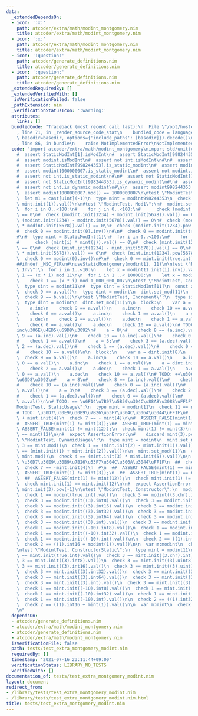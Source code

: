```yaml
---
data:
  _extendedDependsOn:
  - icon: ':x:'
    path: atcoder/extra/math/modint_montgomery.nim
    title: atcoder/extra/math/modint_montgomery.nim
  - icon: ':x:'
    path: atcoder/extra/math/modint_montgomery.nim
    title: atcoder/extra/math/modint_montgomery.nim
  - icon: ':question:'
    path: atcoder/generate_definitions.nim
    title: atcoder/generate_definitions.nim
  - icon: ':question:'
    path: atcoder/generate_definitions.nim
    title: atcoder/generate_definitions.nim
  _extendedRequiredBy: []
  _extendedVerifiedWith: []
  _isVerificationFailed: false
  _pathExtension: nim
  _verificationStatusIcon: ':warning:'
  attributes:
    links: []
  bundledCode: "Traceback (most recent call last):\n  File \"/opt/hostedtoolcache/Python/3.9.6/x64/lib/python3.9/site-packages/onlinejudge_verify/documentation/build.py\"\
    , line 71, in _render_source_code_stat\n    bundled_code = language.bundle(stat.path,\
    \ basedir=basedir, options={'include_paths': [basedir]}).decode()\n  File \"/opt/hostedtoolcache/Python/3.9.6/x64/lib/python3.9/site-packages/onlinejudge_verify/languages/nim.py\"\
    , line 86, in bundle\n    raise NotImplementedError\nNotImplementedError\n"
  code: "import atcoder/extra/math/modint_montgomery\nimport std/unittest\n\nstatic:\n\
    #  assert StaticModInt[1].isModInt\n#  assert StaticModInt[998244353].isModInt\n\
    #  assert modint.isModInt\n#  assert not int.isModInt\n#\n#  assert StaticModInt[1].is_static_modint\n\
    #  assert StaticModInt[998244353].is_static_modint\n#  assert modint998244353.is_static_modint\n\
    #  assert modint1000000007.is_static_modint\n#  assert not modint.is_static_modint\n\
    #  assert not int.is_static_modint\n#\n#  assert not StaticModInt[1].is_dynamic_modint\n\
    #  assert not StaticModInt[998244353].is_dynamic_modint\n#\n#  assert modint.is_dynamic_modint\n\
    #  assert not int.is_dynamic_modint\n#\n\n  assert modint998244353.mod() == 998244353\n\
    \  assert modint1000000007.mod() == 1000000007\n\ntest \"ModintTest, ULL\":\n\
    \  let m1 = cast[uint](-1)\n  type mint = modint998244353\n  check 0 != (m1 +\
    \ mint.init(1)).val()\n\n#test \"ModintTest, Mod1\":\n#  modint.set_mod(1)\n#\
    \  for i in 0..<100:\n#    for j in 0..<100:\n#      check (modint.init(i) * modint.init(j)).val()\
    \ == 0\n#  check (modint.init(1234) + modint.init(5678)).val() == 0\n#  check\
    \ (modint.init(1234) - modint.init(5678)).val() == 0\n#  check (modint.init(1234)\
    \ * modint.init(5678)).val() == 0\n#  check (modint.init(1234).pow(5678)) == 0\n\
    #  check 0 == modint.init(0).inv()\n#\n#  check 0 == modint.init(true.int).val()\n\
    #\n#  type mint = StaticModInt[1]\n#  for i in 0..<100:\n#    for j in 0..<100:\n\
    #      check (mint(i) * mint(j)).val() == 0\n#  check (mint.init(1234) + mint.init(5678)).val()\
    \ == 0\n#  check (mint.init(1234) - mint.init(5678)).val() == 0\n#  check (mint.init(1234)\
    \ * mint.init(5678)).val() == 0\n#  check (mint.init(1234).pow(5678)) == 0\n#\
    \  check 0 == modint(0).inv()\n#\n#  check 0 == mint.init(true.int).val()\n\n\
    ##ifndef _MSC_VER\n#\nuseStaticMontgomery(modint11, 11)\n\ntest \"ModintTest,\
    \ Inv\":\n  for i in 1..<10:\n    let x = modint11.init(i).inv().val()\n    check\
    \ 1 == (x * i) mod 11\n\n  for i in 1 ..< 100000:\n    let x = modint1000000007.init(i).inv().val()\n\
    \    check 1 == (x * i) mod 1_000_000_007\n\ntest \"ModintTest, ConstUsage\":\n\
    \  type sint = modint11\n#  type sint = StaticModInt[11]\n  const a = sint.init(9)\n\
    \  check 9 == a.val()\n  type dint = modint\n  dint.set_mod(11)\n  let b = dint.init(9)\n\
    \  check 9 == b.val()\n\ntest \"ModintTest, Increment\":\n  type sint = modint11\n\
    \  type dint = modint\n  dint.set_mod(11)\n\n  block:\n    var a = sint.init(8)\n\
    \    a.inc\n    check 9 == a.val()\n    a.inc\n    check 10 == a.val()\n    a.inc\n\
    \    check 0 == a.val()\n    a.inc\n    check 1 == a.val()\n    a = sint.init(3)\n\
    \    a.dec\n    check 2 == a.val()\n    a.dec\n    check 1 == a.val()\n    a.dec\n\
    \    check 0 == a.val()\n    a.dec\n    check 10 == a.val()\n# TODO: ++\u3068\
    inc\u306E\u4ED5\u69D8\u3092\n#    a = 8\n#    check 8 == (a.inc).val()\n#    check\
    \ 9 == (a.inc).val()\n#    check 10 == (a.inc).val()\n#    check 0 == (a.inc).val()\n\
    #    check 1 == a.val()\n#    a = 3;\n#    check 3 == (a.dec).val()\n#    check\
    \ 2 == (a.dec).val()\n#    check 1 == (a.dec).val()\n#    check 0 == (a.dec).val()\n\
    #    check 10 == a.val()\n\n  block:\n    var a = dint.init(8)\n    a.inc\n  \
    \  check 9 == a.val()\n    a.inc\n    check 10 == a.val()\n    a.inc\n    check\
    \ 0 == a.val()\n    a.inc\n    check 1 == a.val()\n    a = dint.init(3)\n    a.dec\n\
    \    check 2 == a.val()\n    a.dec\n    check 1 == a.val()\n    a.dec\n    check\
    \ 0 == a.val()\n    a.dec\n    check 10 == a.val()\n# TODO: ++\u3068inc\u306E\u4ED5\
    \u69D8\u3092\n#    a = 8\n#    check 8 == (a.inc).val()\n#    check 9 == (a.inc).val()\n\
    #    check 10 == (a.inc).val()\n#    check 0 == (a.inc).val()\n#    check 1 ==\
    \ a.val()\n#    a = 3\n#    check 3 == (a.dec).val()\n#    check 2 == (a.dec).val()\n\
    #    check 1 == (a.dec).val()\n#    check 0 == (a.dec).val()\n#    check 10 ==\
    \ a.val()\n\n# TODO: == \u6F14\u7B97\u5B50\u304C\u88AB\u308B\uFF1F\n\n\ntest \"\
    ModintTest, StaticUsage\":\n  type mint = modint11\n  check 11 == mint.mod()\n\
    # TODO: \u30D7\u30E9\u30B9\u7B26\u53F7\u304C\u306A\u3044\uFF1F\n#  check 4 ==\
    \ + mint.init(4)\n  check 7 == - mint(4)\n\n#  ASSERT_FALSE(mint(1) == mint(3));\n\
    #  ASSERT_TRUE(mint(1) != mint(3));\n#  ASSERT_TRUE(mint(1) == mint(12));\n# \
    \ ASSERT_FALSE(mint(1) != mint(12));\n  check mint(1) != mint(3)\n  check mint(1)\
    \ == mint(12)\n\n#  expect AssertionError:\n#    discard mint(3).pow(-1)\n\ntest\
    \ \"ModintTest, DynamicUsage\":\n  type mint = modint\n  mint.set_mod(3)\n  check\
    \ 3 == mint.mod()\n  check 1 == (mint.init(2) - mint.init(1)).val()\n  check 0\
    \ == (mint.init(1) + mint.init(2)).val()\n\n  mint.set_mod(11)\n  check 11 ==\
    \ mint.mod()\n  check 4 == (mint.init(3) * mint.init(5)).val()\n\n  #  # TODO:\
    \ \u30D7\u30E9\u30B9\u7B26\u53F7\u304C\u306A\u3044\uFF1F\n  ##  check 4 == +mint.init(4)\n\
    \  check 7 == -mint.init(4)\n  #\n  ##  ASSERT_FALSE(mint(1) == mint(3));\n  ##\
    \  ASSERT_TRUE(mint(1) != mint(3));\n  ##  ASSERT_TRUE(mint(1) == mint(12));\n\
    \  ##  ASSERT_FALSE(mint(1) != mint(12));\n  check mint.init(1) != mint.init(3)\n\
    \  check mint.init(1) == mint.init(12)\n\n#  expect AssertionError:\n#    discard\
    \ mint.init(3).pow(-1)\n\ntest \"ModintTest, Constructor\":\n  modint.set_mod(11)\n\
    \  check 1 == modint(true.int).val()\n  check 3 == modint((3.chr).int).val()\n\
    \  check 3 == modint.init((3).int8).val()\n  check 3 == modint.init((3).uint8).val()\n\
    \  check 3 == modint.init((3).int16).val()\n  check 3 == modint.init((3).uint16).val()\n\
    \  check 3 == modint.init((3).int32).val()\n  check 3 == modint.init((3).uint32).val()\n\
    \  check 3 == modint.init((3).int64).val()\n  check 3 == modint.init((3).uint64).val()\n\
    \  check 3 == modint.init((3).int).val()\n  check 3 == modint.init((3).uint).val()\n\
    \  check 1 == modint.init((-10).int8).val()\n  check 1 == modint.init((-10).int16).val()\n\
    \  check 1 == modint.init((-10).int32).val()\n  check 1 == modint.init((-10).int64).val()\n\
    \  check 1 == modint.init((-10).int).val()\n\n  check 2 == ((1).int32 + modint(1)).val()\n\
    \  check 2 == ((1).int16 + modint(1)).val()\n\n  var m:modint\n  check 0 == m.val()\n\
    \ntest \"ModintTest, ConstructorStatic\":\n  type mint = modint11\n\n  check 1\
    \ == mint.init(true.int).val()\n  check 3 == mint.init((3.chr).int).val()\n  check\
    \ 3 == mint.init((3).int8).val()\n  check 3 == mint.init((3).uint8).val()\n  check\
    \ 3 == mint.init((3).int16).val()\n  check 3 == mint.init((3).uint16).val()\n\
    \  check 3 == mint.init((3).int32).val()\n  check 3 == mint.init((3).uint32).val()\n\
    \  check 3 == mint.init((3).int64).val()\n  check 3 == mint.init((3).uint64).val()\n\
    \  check 3 == mint.init((3).int).val()\n  check 3 == mint.init((3).uint).val()\n\
    \  check 1 == mint.init((-10).int8).val()\n  check 1 == mint.init((-10).int16).val()\n\
    \  check 1 == mint.init((-10).int32).val()\n  check 1 == mint.init((-10).int64).val()\n\
    \  check 1 == mint.init((-10).int).val()\n\n  check 2 == ((1).int32 + mint(1)).val()\n\
    \  check 2 == ((1).int16 + mint(1)).val()\n\n  var m:mint\n  check 0 == m.val()\n\
    \n"
  dependsOn:
  - atcoder/generate_definitions.nim
  - atcoder/extra/math/modint_montgomery.nim
  - atcoder/generate_definitions.nim
  - atcoder/extra/math/modint_montgomery.nim
  isVerificationFile: false
  path: tests/test_extra_montgomery_modint.nim
  requiredBy: []
  timestamp: '2021-07-16 23:11:44+09:00'
  verificationStatus: LIBRARY_NO_TESTS
  verifiedWith: []
documentation_of: tests/test_extra_montgomery_modint.nim
layout: document
redirect_from:
- /library/tests/test_extra_montgomery_modint.nim
- /library/tests/test_extra_montgomery_modint.nim.html
title: tests/test_extra_montgomery_modint.nim
---
```

